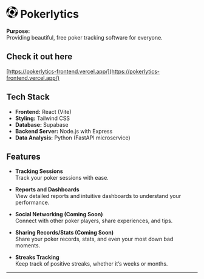 <h1>
  <img src="frontend/public/pokerlytics-icon.png" alt="Pokerlytics Icon" width="30" height="30" />
  Pokerlytics
</h1>

**Purpose:**  
Providing beautiful, free poker tracking software for everyone.

## Check it out here  
[https://pokerlytics-frontend.vercel.app/](https://pokerlytics-frontend.vercel.app/)


## Tech Stack

- **Frontend:** React (Vite)
- **Styling:** Tailwind CSS
- **Database:** Supabase
- **Backend Server:** Node.js with Express
- **Data Analysis:** Python (FastAPI microservice) 

## Features

- **Tracking Sessions**  
  Track your poker sessions with ease.

- **Reports and Dashboards**  
  View detailed reports and intuitive dashboards to understand your performance.

- **Social Networking (Coming Soon)**  
  Connect with other poker players, share experiences, and tips.

- **Sharing Records/Stats (Coming Soon)**  
  Share your poker records, stats, and even your most down bad moments.

- **Streaks Tracking**  
  Keep track of positive streaks, whether it’s weeks or months.

---
